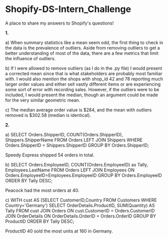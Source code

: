 # Shopify-DS-Intern_Challenge
A place to share my answers to Shopify's questions!


**1.**

a) When summary statistics like a mean seem odd, the first thing to check in the data is the prevalence of outliers. Aside from removing outliers to get a better understanding of most of the data, there are a few metrics that limit the influence of outliers.

b) If I were allowed to remove outliers (as I do in the .py file) I would present a corrected mean since that is what stakeholders are probably most familiar with. I would also mention the shops with shop_id 42 and 78 reporting much larger order values and either sell vastly different items or are experiencing some sort of error with recording sales. However, if the outliers were to be included, I would present the median, though an argument could be made for the very similar geometric mean. 

c) The median average order value is $284, and the mean with outliers removed is $302.58 (median is identical). 


**2.**

a) 
SELECT Orders.ShipperID, COUNT(Orders.ShipperID), Shippers.ShipperName
FROM Orders
LEFT JOIN Shippers WHERE Orders.ShipperID = Shippers.ShipperID
GROUP BY Orders.ShipperID;

Speedy Express shipped 54 orders in total.

b)
SELECT Orders.EmployeeID, COUNT(Orders.EmployeeID) as Tally, Employees.LastName
FROM Orders
LEFT JOIN Employees ON Orders.EmployeeID=Employees.EmployeeID
GROUP BY Orders.EmployeeID
ORDER BY Tally DESC;

Peacock had the most orders at 40.

c)
WITH cust AS (SELECT CustomerID,Country FROM Customers WHERE Country='Germany') 
SELECT OrderDetails.ProductID, SUM(Quantity) AS Tally
FROM   cust JOIN Orders ON cust.CustomerID = Orders.CustomerID
JOIN OrderDetails ON OrderDetails.OrderID = Orders.OrderID
GROUP BY ProductID
ORDER BY Tally DESC;

ProductID 40 sold the most units at 160 in Germany.
